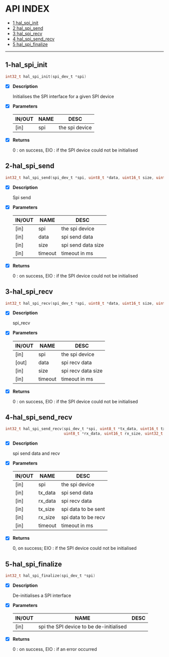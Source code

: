 # API INDEX

  * [1 hal_spi_init](#1-hal_spi_init)
  * [2 hal_spi_send](#2-hal_spi_send)
  * [3 hal_spi_recv](#3-hal_spi_recv)
  * [4 hal_spi_send_recv](#4-hal_spi_send_recv)
  * [5 hal_spi_finalize](#5-hal_spi_finalize)

------

## 1-hal_spi_init

```c
int32_t hal_spi_init(spi_dev_t *spi)
```

- [x] **Description**

  Initialises the SPI interface for a given SPI device

- [x] **Parameters**

  | IN/OUT |  NAME  |  DESC  |
  |--------|--------|--------|
  | [in] | spi | the spi device |

- [x] **Returns**

  0 : on success, EIO : if the SPI device could not be initialised

## 2-hal_spi_send

```c
int32_t hal_spi_send(spi_dev_t *spi, uint8_t *data, uint16_t size, uint32_t timeout)
```

- [x] **Description**

  Spi send

- [x] **Parameters**

  | IN/OUT |  NAME  |  DESC  |
  |--------|--------|--------|
  | [in] | spi |     the spi device   |
  | [in] | data |    spi send data   |
  | [in] | size |    spi send data size   |
  | [in] | timeout | timeout in ms |

- [x] **Returns**

  0 : on success, EIO : if the SPI device could not be initialised

## 3-hal_spi_recv

```c
int32_t hal_spi_recv(spi_dev_t *spi, uint8_t *data, uint16_t size, uint32_t timeout)
```

- [x] **Description**

  spi_recv

- [x] **Parameters**

  | IN/OUT |  NAME  |  DESC  |
  |--------|--------|--------|
  | [in] |  spi |     the spi device   |
  | [out] | data |    spi recv data   |
  | [in] |  size |    spi recv data size   |
  | [in] |  timeout | timeout in ms |

- [x] **Returns**

  0 : on success, EIO : if the SPI device could not be initialised

## 4-hal_spi_send_recv

```c
int32_t hal_spi_send_recv(spi_dev_t *spi, uint8_t *tx_data, uint16_t tx_size,
                          uint8_t *rx_data, uint16_t rx_size, uint32_t timeout)
```

- [x] **Description**

  spi send data and recv

- [x] **Parameters**

  | IN/OUT |  NAME  |  DESC  |
  |--------|--------|--------|
  | [in] | spi |     the spi device   |
  | [in] | tx_data | spi send data   |
  | [in] | rx_data | spi recv data   |
  | [in] | tx_size | spi data to be sent   |
  | [in] | rx_size | spi data to be recv   |
  | [in] | timeout | timeout in ms |

- [x] **Returns**

  0, on success;  EIO : if the SPI device could not be initialised

## 5-hal_spi_finalize

```c
int32_t hal_spi_finalize(spi_dev_t *spi)
```

- [x] **Description**

  De-initialises a SPI interface
 

- [x] **Parameters**

  | IN/OUT |  NAME  |  DESC  |
  |--------|--------|--------|
  | [in] | spi the SPI device to be de-initialised |

- [x] **Returns**

  0 : on success, EIO : if an error occurred
